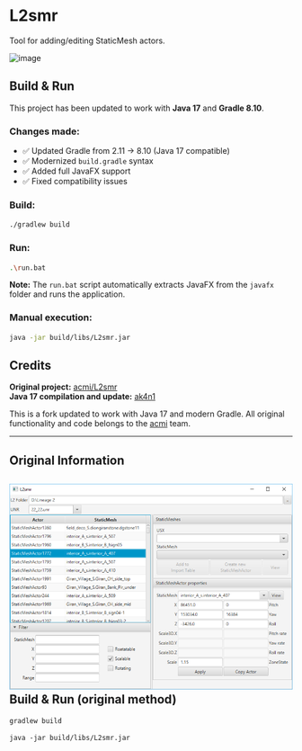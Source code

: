 L2smr
=====
Tool for adding/editing StaticMesh actors.

<img width="1917" height="1026" alt="image" src="https://github.com/user-attachments/assets/318e3d4a-f205-4d73-b9c6-69c6672723ce" />


## Build & Run

This project has been updated to work with **Java 17** and **Gradle 8.10**.

### Changes made:
- ✅ Updated Gradle from 2.11 → 8.10 (Java 17 compatible)
- ✅ Modernized `build.gradle` syntax 
- ✅ Added full JavaFX support
- ✅ Fixed compatibility issues

### Build:
```bash
./gradlew build
```

### Run:
```bash
.\run.bat
```

**Note:** The `run.bat` script automatically extracts JavaFX from the `javafx` folder and runs the application.

### Manual execution:
```bash
java -jar build/libs/L2smr.jar
```

## Credits

**Original project:** [acmi/L2smr](https://github.com/acmi/L2smr)  
**Java 17 compilation and update:** [ak4n1](https://github.com/jeep12)

This is a fork updated to work with Java 17 and modern Gradle. All original functionality and code belongs to the [acmi](https://github.com/acmi) team.

---

## Original Information
![L2smr Screenshot](images/screenshot.png)
Build & Run (original method)
-----------
```
gradlew build
```
```
java -jar build/libs/L2smr.jar
```
